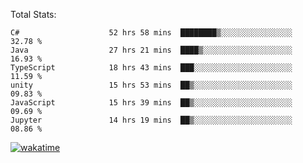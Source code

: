 Total Stats:
<!--START_SECTION:waka-->

```text
C#                    52 hrs 58 mins  ████████▒░░░░░░░░░░░░░░░░   32.78 %
Java                  27 hrs 21 mins  ████▒░░░░░░░░░░░░░░░░░░░░   16.93 %
TypeScript            18 hrs 43 mins  ███░░░░░░░░░░░░░░░░░░░░░░   11.59 %
unity                 15 hrs 53 mins  ██▒░░░░░░░░░░░░░░░░░░░░░░   09.83 %
JavaScript            15 hrs 39 mins  ██▒░░░░░░░░░░░░░░░░░░░░░░   09.69 %
Jupyter               14 hrs 19 mins  ██▒░░░░░░░░░░░░░░░░░░░░░░   08.86 %
```

<!--END_SECTION:waka-->

[![wakatime](https://wakatime.com/badge/user/d6a1e036-2153-43d6-9604-0dce67457b7f.svg)](https://wakatime.com/@d6a1e036-2153-43d6-9604-0dce67457b7f)
